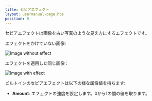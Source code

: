 ```yaml
---
title: セピアエフェクト
layout: usermanual-page.hbs
position: 5
---
```


セピアエフェクトは画像を古い写真のような見え方にするエフェクトです。

エフェクトをかけていない画像:

<img alt="Image without effect" src="/images/platform/posteffects/without_effects.png"></img>

エフェクトを適用した同じ画像：

<img alt="Image with effect" src="/images/platform/posteffects/with_sepia.png"></img>

ビルトインのセピアエフェクトは以下の様な属性値を持ちます:

* **Amount**: エフェクトの強度を設定します。0から1の間の値を取ります。

